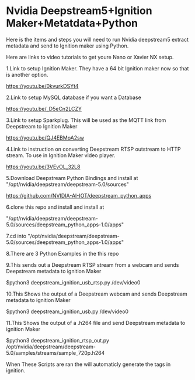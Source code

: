
# Nvidia Deepstream5+Ignition Maker+Metatdata+Python

Here is the items and steps you will need to run Nvidia deepstream5
extract metadata and send to Ignition maker using Python.



Here are links to video tutorials to get youre Nano
or Xavier NX setup.



1.Link to setup Ignition Maker. They have a 64 bit Ignition maker
now so that is another option.

https://youtu.be/0kvurkDSYt4



2.Link to setup MySQL database if you want a Database

https://youtu.be/_D5eCn2LCZY



3.Link to setup Sparkplug. This will be used as the MQTT
link from Deepstream to Ignition Maker

https://youtu.be/QJ4EBMoA2sw



4.Link to instruction on converting Deepstream RTSP outstream
to HTTP stream.
To use in Ignition Maker video player.

https://youtu.be/3VEvOL_32L8




5.Download Deepstream Python Bindings and install at
"/opt/nvidia/deepstream/deepstream-5.0/sources"

https://github.com/NVIDIA-AI-IOT/deepstream_python_apps




6.clone this repo and install and install at

"/opt/nvidia/deepstream/deepstream-5.0/sources/deepstream_python_apps-1.0/apps"



7.cd into "/opt/nvidia/deepstream/deepstream-5.0/sources/deepstream_python_apps-1.0/apps"



8.There are 3 Python Examples in the this repo


9.This sends out a Deepstream RTSP stream from a webcam and sends Deepstream metadata to ignition Maker

$python3 deepstream_ignition_usb_rtsp.py /dev/video0 



10.This Shows the output of a Deepstream webcam and sends Deepstream metadata to ignition Maker

$python3 deepstream_ignition_usb.py /dev/video0 



11.This Shows the output of a .h264 file and send Deepstream metadata to ignition Maker

$python3 deepstream_ignition_rtsp_out.py /opt/nvidia/deepstream/deepstream-5.0/samples/streams/sample_720p.h264



When These Scripts are ran the will automaticly generate the tags in ignition.














